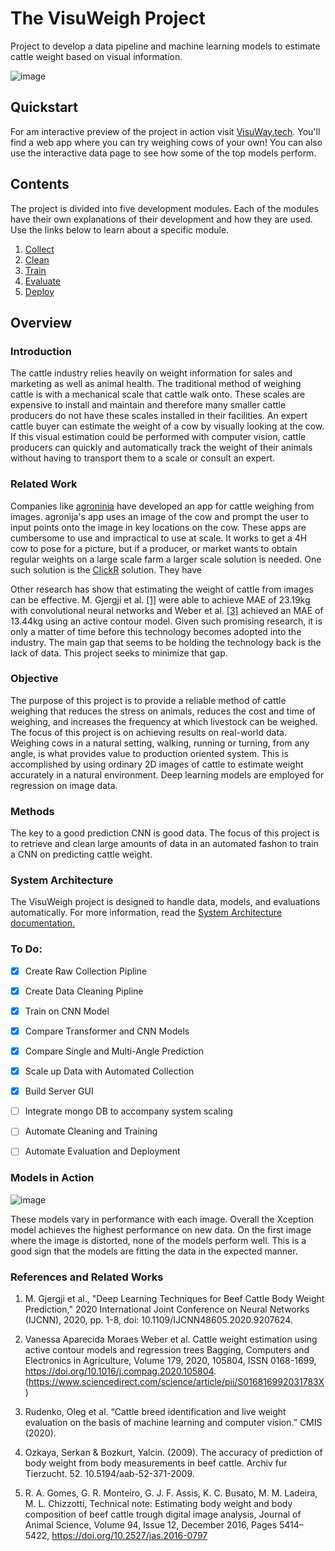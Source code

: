 # The  VisuWeigh Project

Project to develop a data pipeline and machine learning models to estimate cattle weight based on visual information. 

![image](deployment/assets/demo.gif)

## Quickstart 

For am interactive preview of the project in action visit [VisuWay.tech](https://visuway.tech).
You'll find a web app where you can try weighing cows of your own! You can also use the 
interactive data page to see how some of the top models perform. 

## Contents

The project is divided into five development modules. Each of the modules have their own explanations 
of their development and how they are used. Use the links below to learn about a specific module. 

1. [Collect](docs/development.md#collect) 
2. [Clean](docs/development.md#clean)
3. [Train](docs/development.md#train)
4. [Evaluate](docs/development.md#evaluate)
5. [Deploy](docs/development.md#deploy)


## Overview

### Introduction 
 The cattle industry relies heavily on weight information for sales and marketing as well as animal health. The traditional method of weighing cattle is with a mechanical scale that cattle walk onto. These scales are expensive to install and maintain and therefore many smaller cattle producers do not have these scales installed in their facilities. 
 An expert cattle buyer can estimate the weight of a cow by visually looking at the cow. If this visual estimation could be performed with computer vision, cattle producers can quickly and automatically track the weight of their animals without having to transport them to a scale or consult an expert. 
 
### Related Work
Companies like [agroninja](https://agroninja.com/) have developed an app for cattle weighing from images. agronija's app uses 
an image of the cow and prompt the user to input points onto the image in key locations on the cow. These apps are 
cumbersome to use and impractical to use at scale. It works to get a 4H cow to pose for a picture, but if a producer, or market
wants to obtain regular weights on a large scale farm a larger scale solution is needed. One such solution is the 
[ClickR](https://clicrweight.com/) solution. They have 

Other research has show that estimating the weight of cattle from images can be effective. 
M. Gjergji et al. [[1]](#references-and-related-works) were able to achieve MAE of 23.19kg with convolutional neural 
networks and Weber et al. [[3]](#references-and-related-works) achieved an MAE of 13.44kg using an active contour model. 
Given such promising research, it is only a matter of time before this technology becomes adopted into the industry. 
The main gap that seems to be holding the technology back is the lack of data. This project seeks to minimize that gap. 

### Objective
The purpose of this project is to provide a reliable method of cattle weighing that reduces the stress on animals, 
reduces the cost and time of weighing, and increases the frequency at which livestock can be weighed. The focus of this 
project is on achieving results on real-world data. Weighing cows in a natural setting, walking, running or turning, from any
angle, is what provides value to production oriented system. 
This is accomplished by using ordinary 2D images of cattle to estimate weight accurately in a natural environment. 
Deep learning models are employed for regression on image data. 

### Methods
The key to a good prediction CNN is good data. The focus of this project is to retrieve and clean large amounts of data in an automated fashon to train a CNN on predicting cattle weight.

### System Architecture
 The VisuWeigh project is designed to handle data, models, and evaluations automatically. For more information, read the [System Architecture documentation.](https://github.com/3DBull/VisuWeigh/blob/main/docs/system_architecture.md)

### To Do:
- [x] Create Raw Collection Pipline 
- [x] Create Data Cleaning Pipline
- [x] Train on CNN Model
- [x] Compare Transformer and CNN Models
- [x] Compare Single and Multi-Angle Prediction
- [x] Scale up Data with Automated Collection
- [x] Build Server GUI
- [ ] Integrate mongo DB to accompany system scaling
- [ ] Automate Cleaning and Training
- [ ] Automate Evaluation and Deployment


### Models in Action

![image](https://user-images.githubusercontent.com/28244647/156103607-91e49917-0ef2-49a9-a644-7e792b2a2cdb.png)

These models vary in performance with each image. Overall the Xception model achieves the highest performance on new data. On the first image where the image is distorted, none of the models perform well. This is a good sign that the models are fitting the data in the expected manner. 


### References and Related Works 
1. M. Gjergji et al., "Deep Learning Techniques for Beef Cattle Body Weight Prediction," 2020 International Joint Conference on Neural Networks (IJCNN), 2020, pp. 1-8, doi: 10.1109/IJCNN48605.2020.9207624.

2. Vanessa Aparecida Moraes Weber et al. Cattle weight estimation using active contour models and regression trees Bagging, Computers and Electronics in Agriculture, Volume 179, 2020, 105804, ISSN 0168-1699, https://doi.org/10.1016/j.compag.2020.105804. (https://www.sciencedirect.com/science/article/pii/S016816992031783X)

3. Rudenko, Oleg et al. “Cattle breed identification and live weight evaluation on the basis of machine learning and computer vision.” CMIS (2020).

4. Ozkaya, Serkan & Bozkurt, Yalcin. (2009). The accuracy of prediction of body weight from body measurements in beef cattle. Archiv fur Tierzucht. 52. 10.5194/aab-52-371-2009.

5. R. A. Gomes, G. R. Monteiro, G. J. F. Assis, K. C. Busato, M. M. Ladeira, M. L. Chizzotti, Technical note: Estimating body weight and body composition of beef cattle trough digital image analysis, Journal of Animal Science, Volume 94, Issue 12, December 2016, Pages 5414–5422, https://doi.org/10.2527/jas.2016-0797